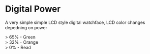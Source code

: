 # Digital Power

A very simple simple LCD style digital watchface, LCD color changes depedning on power

\> 65% - Green  
\> 32% - Orange  
\>  0% - Read  

